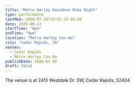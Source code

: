 ```yaml
---
title: "Metro Harley Davidson Bike Night"
type: performance
lastMod: 2020-07-26T10:01:15-05:00
date: 2020-08-13
startTime: "6pm"
endTime: "9pm"
location: "Metro Harley Can-Am"
city: "Cedar Rapids, IA"
venues:
  - Cedar Rapids
  - Metro Harley Can-Am
publishDate: 2020-01-06
draft: false
---
```


The venue is at 2415 Westdale Dr. SW, Cedar Rapids, 52404
